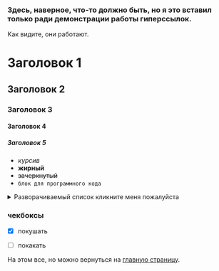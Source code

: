 ### Здесь, наверное, что-то должно быть, но я это вставил только ради демонстрации работы гиперссылок. 

Как видите, они работают.

# Заголовок 1
## Заголовок 2
### Заголовок 3
#### Заголовок 4
#####  Заголовок 5


* *курсив* 
* **жирный** 
* ~~зачеркнутый~~ 
* `блок для программного кода`

<details>
<summary markdown="span">Разворачиваемый список кликните меня пожалуйста</summary>

**жесть список открылся вот это да**

</details>

### чекбоксы
- [X] покушать
- [ ] покакать


На этом все, но можно вернуться на [главную страницу](/homework/computer).